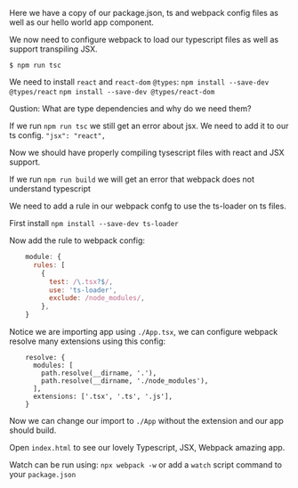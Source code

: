 Here we have a copy of our package.json, ts and webpack config files as well as our hello world app component.

We now need to configure webpack to load our typescript files as well as support transpiling JSX.

`$ npm run tsc`

We need to install `react` and `react-dom` `@types`: 
`npm install --save-dev @types/react`
`npm install --save-dev @types/react-dom`

Qustion: What are type dependencies and why do we need them?

If we run `npm run tsc` we still get an error about jsx. We need to add it to our ts config. `"jsx": "react",`

Now we should have properly compiling tysescript files with react and JSX support.

If we run `npm run build` we will get an error that webpack does not understand typescript

We need to add a rule in our webpack confg to use the ts-loader on ts files.

First install `npm install --save-dev ts-loader`

Now add the rule to webpack config:
```js
    module: {
      rules: [
        {
          test: /\.tsx?$/,
          use: 'ts-loader',
          exclude: /node_modules/,
        },
    }
```

Notice we are importing app using `./App.tsx`, we can configure webpack resolve many extensions using this config:

```
    resolve: {
      modules: [
        path.resolve(__dirname, '.'),
        path.resolve(__dirname, './node_modules'),
      ],
      extensions: ['.tsx', '.ts', '.js'],
    }
```
Now we can change our import to `./App` without the extension and our app should build.

Open `index.html` to see our lovely Typescript, JSX, Webpack amazing app.

Watch can be run using: `npx webpack -w` or add a `watch` script command to your `package.json`